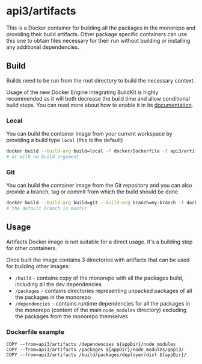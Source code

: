 # api3/artifacts

This is a Docker container for building all the packages in the monorepo and providing their build artifacts. Other package specific containers can use this one to obtain files necessary for their run without building or installing any additional dependencies.

## Build
Builds need to be run from the root directory to build the necessary context.

Usage of the new Docker Engine integrating BuildKit is highly recommended as it will both decrease the build time and allow conditional build steps. You can read more about how to enable it in its [documentation](https://docs.docker.com/develop/develop-images/build_enhancements/).

### Local
You can build the container image from your current workspace by providing a build type `local` (this is the default)
```bash
docker build --build-arg build=local -f docker/Dockerfile -t api3/artifacts:latest .
# or with no build argument
```

### Git
You can build the container image from the Git repository and you can also provide a branch, tag or commit from which the build should be done
```bash
docker build --build-arg build=git --build-arg branch=my-branch -f docker/Dockerfile -t api3/artifacts:latest .
# the default branch is master
```

## Usage
Artifacts Docker image is not suitable for a direct usage. It's a building step for other containers.

Once built the image contains 3 directories with artifacts that can be used for building other images:
* `/build` - contains copy of the monorepo with all the packages build, including all the dev dependencies
* `/packages` - contains directories representing unpacked packages of all the packages in the monorepo
* `/dependencies` - contains runtime dependencies for all the packages in the monorepo (content of the main `node_modules` directory) excluding the packages from the monorepo themselves

### Dockerfile example
```Docker
COPY --from=api3/artifacts /dependencies ${appDir}/node_modules
COPY --from=api3/artifacts /packages ${appDir}/node_modules/@api3/
COPY --from=api3/artifacts /build/packages/deployer/dist ${appDir}/
```
